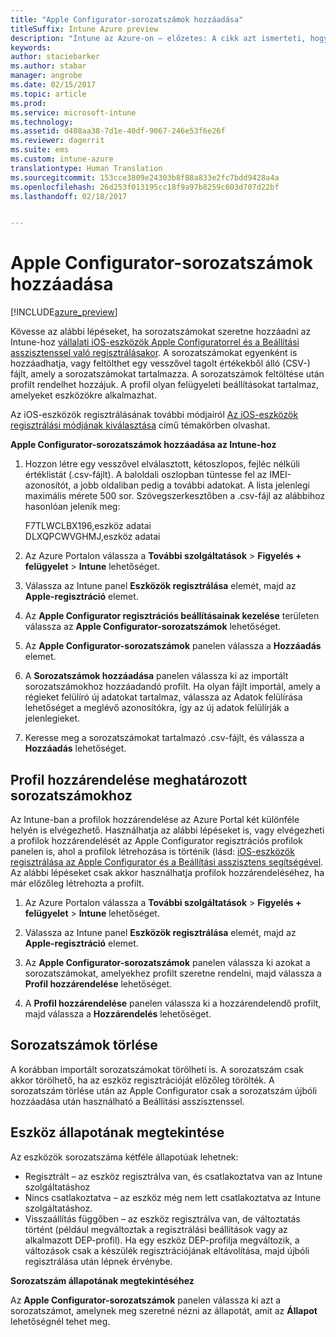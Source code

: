 ```yaml
---
title: "Apple Configurator-sorozatszámok hozzáadása"
titleSuffix: Intune Azure preview
description: "Intune az Azure-on – előzetes: A cikk azt ismerteti, hogyan lehet sorozatszámokat hozzáadni a vállalati eszközökhöz az Apple Configurator használatával."
keywords: 
author: staciebarker
ms.author: stabar
manager: angrobe
ms.date: 02/15/2017
ms.topic: article
ms.prod: 
ms.service: microsoft-intune
ms.technology: 
ms.assetid: d408aa38-7d1e-40df-9067-246e53f6e26f
ms.reviewer: dagerrit
ms.suite: ems
ms.custom: intune-azure
translationtype: Human Translation
ms.sourcegitcommit: 153cce3809e24303b8f88a833e2fc7bdd9428a4a
ms.openlocfilehash: 26d253f013195cc18f9a97b8259c603d707d22bf
ms.lasthandoff: 02/18/2017


---
```


# <a name="add-apple-configurator-serial-numbers"></a>Apple Configurator-sorozatszámok hozzáadása

[!INCLUDE[azure_preview](../includes/azure_preview.md)]

Kövesse az alábbi lépéseket, ha sorozatszámokat szeretne hozzáadni az Intune-hoz [vállalati iOS-eszközök Apple Configuratorrel és a Beállítási asszisztenssel való regisztrálásakor](enroll-ios-devices-with-apple-configurator-and-setup-assistant.md). A sorozatszámokat egyenként is hozzáadhatja, vagy feltölthet egy vesszővel tagolt értékekből álló (CSV-) fájlt, amely a sorozatszámokat tartalmazza. A sorozatszámok feltöltése után profilt rendelhet hozzájuk. A profil olyan felügyeleti beállításokat tartalmaz, amelyeket eszközökre alkalmazhat.

Az iOS-eszközök regisztrálásának további módjairól [Az iOS-eszközök regisztrálási módjának kiválasztása](choose-ios-enrollment-method.md) című témakörben olvashat.

**Apple Configurator-sorozatszámok hozzáadása az Intune-hoz**

1. Hozzon létre egy vesszővel elválasztott, kétoszlopos, fejléc nélküli értéklistát (.csv-fájlt). A baloldali oszlopban tüntesse fel az IMEI-azonosítót, a jobb oldaliban pedig a további adatokat. A lista jelenlegi maximális mérete 500 sor. Szövegszerkesztőben a .csv-fájl az alábbihoz hasonlóan jelenik meg:

    F7TLWCLBX196,eszköz adatai</br>
    DLXQPCWVGHMJ,eszköz adatai

2. Az Azure Portalon válassza a **További szolgáltatások** > **Figyelés + felügyelet** > **Intune** lehetőséget.

3.  Válassza az Intune panel **Eszközök regisztrálása** elemét, majd az **Apple-regisztráció** elemet.

4. Az **Apple Configurator regisztrációs beállításainak kezelése** területen válassza az **Apple Configurator-sorozatszámok** lehetőséget.

5. Az **Apple Configurator-sorozatszámok** panelen válassza a **Hozzáadás** elemet.

6. A **Sorozatszámok hozzáadása** panelen válassza ki az importált sorozatszámokhoz hozzáadandó profilt. Ha olyan fájlt importál, amely a régieket felülíró új adatokat tartalmaz, válassza az Adatok felülírása lehetőséget a meglévő azonosítókra, így az új adatok felülírják a jelenlegieket.

7. Keresse meg a sorozatszámokat tartalmazó .csv-fájlt, és válassza a **Hozzáadás** lehetőséget.

## <a name="assign-a-profile-to-specific-serial-numbers"></a>Profil hozzárendelése meghatározott sorozatszámokhoz

Az Intune-ban a profilok hozzárendelése az Azure Portal két különféle helyén is elvégezhető. Használhatja az alábbi lépéseket is, vagy elvégezheti a profilok hozzárendelését az Apple Configurator regisztrációs profilok panelen is, ahol a profilok létrehozása is történik (lásd: [iOS-eszközök regisztrálása az Apple Configurator és a Beállítási asszisztens segítségével](enroll-ios-devices-with-apple-configurator-and-setup-assistant.md). Az alábbi lépéseket csak akkor használhatja profilok hozzárendeléséhez, ha már előzőleg létrehozta a profilt.

1. Az Azure Portalon válassza a **További szolgáltatások** > **Figyelés + felügyelet** > **Intune** lehetőséget.

2. Válassza az Intune panel **Eszközök regisztrálása** elemét, majd az **Apple-regisztráció** elemet.

3. Az **Apple Configurator-sorozatszámok** panelen válassza ki azokat a sorozatszámokat, amelyekhez profilt szeretne rendelni, majd válassza a **Profil hozzárendelése** lehetőséget.

4. A **Profil hozzárendelése** panelen válassza ki a hozzárendelendő profilt, majd válassza a **Hozzárendelés** lehetőséget.

## <a name="delete-serial-numbers"></a>Sorozatszámok törlése
A korábban importált sorozatszámokat törölheti is. A sorozatszám csak akkor törölhető, ha az eszköz regisztrációját előzőleg törölték. A sorozatszám törlése után az Apple Configurator csak a sorozatszám újbóli hozzáadása után használható a Beállítási asszisztenssel.

## <a name="view-the-state-of-a-device"></a>Eszköz állapotának megtekintése
Az eszközök sorozatszáma kétféle állapotúak lehetnek:

- Regisztrált – az eszköz regisztrálva van, és csatlakoztatva van az Intune szolgáltatáshoz
- Nincs csatlakoztatva – az eszköz még nem lett csatlakoztatva az Intune szolgáltatáshoz.
- Visszaállítás függőben – az eszköz regisztrálva van, de változtatás történt (például megváltoztak a regisztrálási beállítások vagy az alkalmazott DEP-profil). Ha egy eszköz DEP-profilja megváltozik, a változások csak a készülék regisztrációjának eltávolítása, majd újbóli regisztrálása után lépnek érvénybe.

**Sorozatszám állapotának megtekintéséhez**

Az **Apple Configurator-sorozatszámok** panelen válassza ki azt a sorozatszámot, amelynek meg szeretné nézni az állapotát, amit az **Állapot** lehetőségnél tehet meg.

